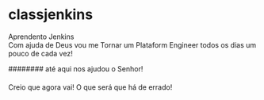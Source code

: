 # classjenkins
Aprendento Jenkins \
Com ajuda de Deus vou me Tornar um Plataform Engineer
todos os dias um pouco de cada vez!

########
até aqui nos ajudou o Senhor!
####
Creio que agora vai!
O que será que há de errado!

